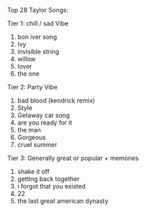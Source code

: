 Top 28 Taylor Songs:

Tier 1: chill / sad Vibe

1. bon iver song
2. Ivy
3. invisible string
4. willow
5. lover
6. the one

Tier 2: Party Vibe

1. bad blood (kendrick remix)
2. Style
3. Getaway car song
4. are you ready for it
5. the man
6. Gorgeous
7. cruel summer

Tier 3: Generally great or popular + memories

1. shake it off
2. getting back together
3. i forgot that you existed
4. 22
5. the last great american dynasty